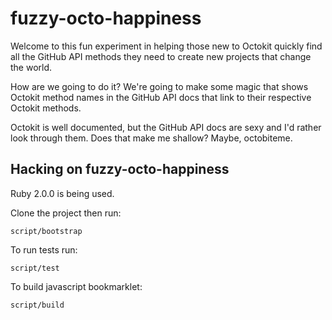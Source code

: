 fuzzy-octo-happiness
====================

Welcome to this fun experiment in helping those new to Octokit quickly find all
the GitHub API methods they need to create new projects that change the world.

How are we going to do it? We're going to make some magic that shows Octokit
method names in the GitHub API docs that link to their respective Octokit
methods.

Octokit is well documented, but the GitHub API docs are sexy and I'd rather look
through them. Does that make me shallow? Maybe, octobiteme.

## Hacking on fuzzy-octo-happiness

Ruby 2.0.0 is being used.

Clone the project then run:

	script/bootstrap

To run tests run:

	script/test

To build javascript bookmarklet:

	script/build
